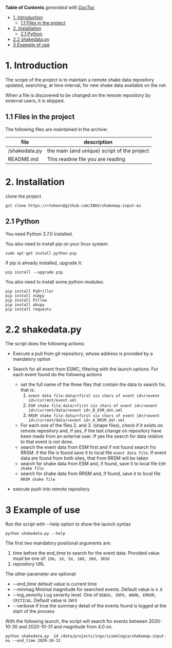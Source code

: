 

<!-- START doctoc generated TOC please keep comment here to allow auto update -->
<!-- DON'T EDIT THIS SECTION, INSTEAD RE-RUN doctoc TO UPDATE -->
**Table of Contents**  *generated with [DocToc](https://github.com/thlorenz/doctoc)*

- [1. Introduction](#1-introduction)
  - [1.1 Files in the project](#11-files-in-the-project)
- [2. Installation](#2-installation)
  - [2.1 Python](#21-python)
- [2.2 shakedata.py](#22-shakedatapy)
- [3 Example of use](#3-example-of-use)

<!-- END doctoc generated TOC please keep comment here to allow auto update -->

# 1. Introduction #

The scope of the project is to maintain a remote shake data repository updated, searching, at time interval,  for new shake data available on the net. 

When a file is discovered to be changed on the remote repository by external users, it is skipped.

  

## 1.1 Files in the project ##

The following files are maintained in the archive:

| file | description |
| ------ | ------ |
| /shakedata.py | the main (and unique) script of the project |
| README.md | This readme file you are reading |

# 2. Installation #

clone the project

```
git clone https://<token>@github.com/INGV/shakemap-input-eu
```

## 2.1 Python ##

You need Python 3.7.0 installed.

You also need to install pip on your linux system:


    sudo apt-get install python-pip

If pip is already installed, upgrade it:

```
pip install --upgrade pip
```

You also need to install some python modules:


```
pip install PyDriller
pip install numpy
pip install Pillow
pip install obspy
pip install requests
```



# 2.2 shakedata.py

The script does the following actions:

- Execute a pull from git repository, whose address is provided by a mandatory option

- Search for all event from ESMC, filtering with the launch options. For each event found do the following actions 

  - set the full name of the three files that contain the data to search for, that is: 
    1. `event data file`: `data/<first six chars of event id>/<event id>/current/event.xml`
    2. `ESM shake file`: `data/<first six chars of event id>/<event id>/current/data/<event id>_B_ESM_dat.xml`
    3. `RRSM shake file`:  `data/<first six chars of event id>/<event id>/current/data/<event id>_A_RRSM_dat.xml`
  - For each one of the files 2. and 3. (shape files), check if it exists on remote repository and, if yes, if the last change on repository have been made from an external user. If yes the search for data relative to that event is not done.
  - search the event data from ESM first and if not found search fro RRSM. if the file is found save it to local file `event data file`. If event data are found from both sites, that from  RRSM will be taken
  - search for shake data from ESM and, if found, save it to local file `ESM shake file`
  - search for shake data from RRSM and, if found, save it to local file `RRSM shake file`

- execute push into remote repository

  


# 3 Example of use #

Run the script with --help option to show the launch syntax

```
python shakedata.py --help
```



The first two mandatory positional arguments are:

1. time before the end_time to search for the event data. Provided value must be one of: `15m, 1d, 5d, 10d, 30d, 365d`
2. repository URL

The other parameter are optional:

- --end_time default value is current time
- --minmag Minimal magnitude for searched events. Default value is `4.0`
- --log_severity Log severity level. One of `DEBUG, INFO, WARN, ERROR, CRITICAL`. Default value is `INFO`
- --verbose If true the summary detail of the events found is logged at the start of the process



With the following launch, the script will search for events between  2020-10-30 and 2020-10-31 and magnitude from 4.0 on.

```
python shakedata.py  1d /data/projects/ingv/sismologia/shakemap-input-eu --end_time 2020-10-31
```

